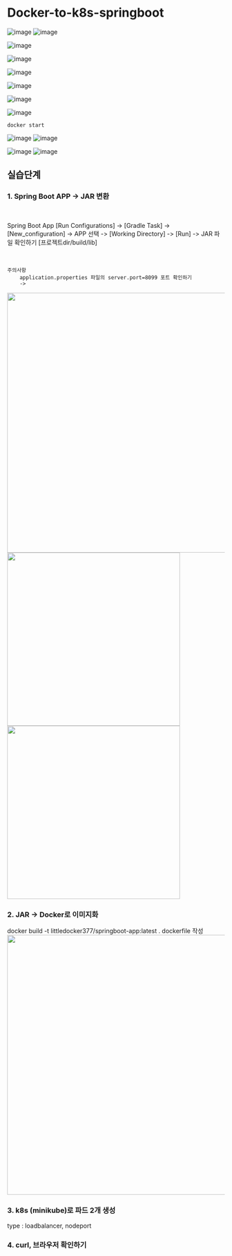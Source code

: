 # Docker-to-k8s-springboot

![image](https://github.com/user-attachments/assets/9ff1df59-b75f-42d2-bb0a-cf66c84a2864)
![image](https://github.com/user-attachments/assets/9d04d9a3-78b5-4156-a24b-de076f800e45)

![image](https://github.com/user-attachments/assets/6dc49089-c146-4eef-80e4-02353d0ae854)

![image](https://github.com/user-attachments/assets/5c42cf2e-0fc0-44c1-9e3a-5fc9c2f1e99c)

![image](https://github.com/user-attachments/assets/b16e88ff-732d-48cf-bdb4-f5babc899c04)

![image](https://github.com/user-attachments/assets/ed5bb98f-ab42-4b65-8202-3b51b695b5db)

![image](https://github.com/user-attachments/assets/73ec4e0e-b287-4cff-919d-8851a8186ef6)

![image](https://github.com/user-attachments/assets/32d7d0a2-c35f-4caa-bc8a-0fe3ce2aae47)

```
docker start
```
![image](https://github.com/user-attachments/assets/e9aae388-317b-4393-a7fa-e60bb010a7ed)
![image](https://github.com/user-attachments/assets/9f1467ee-2e4a-447d-9523-e38e3d09f3f4)


![image](https://github.com/user-attachments/assets/8889a5c3-a775-45bc-858f-d6c3bd1d7c4d)
![image](https://github.com/user-attachments/assets/fef33bc4-2cca-4ff4-ba8d-8a500fc5fda2)



## 실습단계

### 1. Spring Boot APP -> JAR 변환
  <br>
  
  
  Spring Boot App [Run Configurations] -> [Gradle Task] -> [New_configuration]
  -> APP 선택 -> [Working Directory] -> [Run] -> JAR 파일 확인하기 [프로젝트dir/build/lib]
  

  <br>

  ```
  주의사항
      application.properties 파일의 server.port=8099 포트 확인하기
      -> 
  ```
  
  <img src="https://github.com/user-attachments/assets/1935104f-3002-46b8-9582-26ef72a9db17" width="600"/>
   
  <img src="https://github.com/user-attachments/assets/2c984fd6-9817-4c93-b827-40521dfaf8e9" width="400"/>
  <img src="https://github.com/user-attachments/assets/dc266e24-d497-4a2a-9cf4-7c35c6812101" width="400"/>

### 2. JAR -> Docker로 이미지화
   docker build -t littledocker377/springboot-app:latest .
   dockerfile 작성
   <img src="https://github.com/user-attachments/assets/80106be2-47e0-4374-82b2-ca2ec4c2a6aa" width="600"/>
  
### 3. k8s (minikube)로 파드 2개 생성
   type : loadbalancer, nodeport
### 4. curl, 브라우저 확인하기

